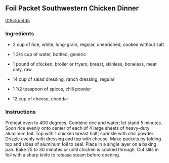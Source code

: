 ## Foil Packet Southwestern Chicken Dinner

[0f8c5b5fd5](http://www.food.com/recipe/foil-packet-southwestern-chicken-dinner-151947)

### Ingredients

 - 2 cup of rice, white, long-grain, regular, unenriched, cooked without salt

 - 1 3/4 cup of water, bottled, generic

 - 1 pound of chicken, broiler or fryers, breast, skinless, boneless, meat only, raw

 - 14 cup of salad dressing, ranch dressing, regular

 - 1 1/2 teaspoon of spices, chili powder

 - 12 cup of cheese, cheddar

### Instructions

Preheat oven to 400 degrees. Combine rice and water; let stand 5 minutes. Soon rice evenly onto center of each of 4 large sheets of heavy-duty aluminum foil. Top with 1 chicken breast half; sprinkle with chili powder. Drizzle evenly with dressing and top with cheese. Make packets by folding top and sides of aluminum foil to seal. Place in a single layer on a baking pan. Bake 25 to 30 minutes or until chicken is cooked through. Cut slits in foil with a sharp knife to release steam before opening.